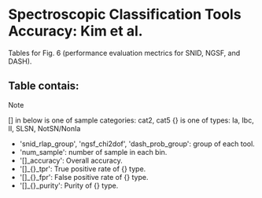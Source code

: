 # Spectroscopic Classification Tools Accuracy: Kim et al. 

 Tables for Fig. 6 (performance evaluation mectrics for SNID, NGSF, and DASH).
 
 ## Table contais:

> [!NOTE]
> [] in below is one of sample categories: cat2, cat5
> {} is one of types: Ia, Ibc, II, SLSN, NotSN/NonIa
  

- 'snid_rlap_group', 'ngsf_chi2dof', 'dash_prob_group': group of each tool.
- 'num_sample': number of sample in each bin.
- '[]_accuracy': Overall accuracy.
- '[]_{}_tpr': True positive rate of {} type.
- '[]_{}_fpr': False positive rate of {} type.
- '[]_{}_purity': Purity of {} type.
